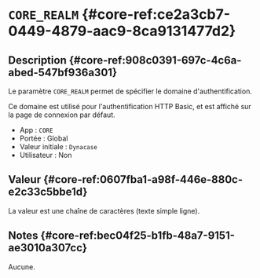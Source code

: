 # `CORE_REALM` {#core-ref:ce2a3cb7-0449-4879-aac9-8ca9131477d2}

## Description {#core-ref:908c0391-697c-4c6a-abed-547bf936a301}

Le paramètre `CORE_REALM` permet de spécifier le domaine d'authentification.

Ce domaine est utilisé pour l'authentification HTTP Basic, et est affiché sur la
page de connexion par défaut.

*   App : `CORE`
*   Portée : Global
*   Valeur initiale : `Dynacase`
*   Utilisateur : Non

## Valeur {#core-ref:0607fba1-a98f-446e-880c-e2c33c5bbe1d}

La valeur est une chaîne de caractères (texte simple ligne).

## Notes {#core-ref:bec04f25-b1fb-48a7-9151-ae3010a307cc}

Aucune.

<!-- links -->